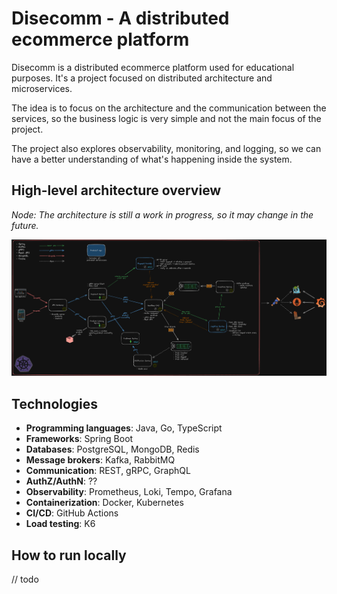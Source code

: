 # Disecomm - A distributed ecommerce platform

Disecomm is a distributed ecommerce platform used for educational purposes. It's a project
focused on distributed architecture and microservices.

The idea is to focus on the architecture and the communication between the services, so the
business logic is very simple and not the main focus of the project.

The project also explores observability, monitoring, and logging, so we can have a better
understanding of what's happening inside the system.

## High-level architecture overview

_Node: The architecture is still a work in progress, so it may change in the future._

![High-level architecture](./assets/high-level-architecture-dark.png)

## Technologies

- **Programming languages**: Java, Go, TypeScript
- **Frameworks**: Spring Boot
- **Databases**: PostgreSQL, MongoDB, Redis
- **Message brokers**: Kafka, RabbitMQ
- **Communication**: REST, gRPC, GraphQL
- **AuthZ/AuthN**: ??
- **Observability**: Prometheus, Loki, Tempo, Grafana
- **Containerization**: Docker, Kubernetes
- **CI/CD**: GitHub Actions
- **Load testing**: K6

## How to run locally

// todo
